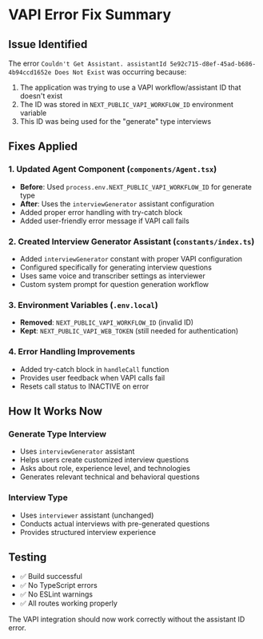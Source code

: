 # VAPI Error Fix Summary

## Issue Identified
The error `Couldn't Get Assistant. assistantId 5e92c715-d8ef-45ad-b686-4b94ccd1652e Does Not Exist` was occurring because:

1. The application was trying to use a VAPI workflow/assistant ID that doesn't exist
2. The ID was stored in `NEXT_PUBLIC_VAPI_WORKFLOW_ID` environment variable
3. This ID was being used for the "generate" type interviews

## Fixes Applied

### 1. Updated Agent Component (`components/Agent.tsx`)
- **Before**: Used `process.env.NEXT_PUBLIC_VAPI_WORKFLOW_ID` for generate type
- **After**: Uses the `interviewGenerator` assistant configuration
- Added proper error handling with try-catch block
- Added user-friendly error message if VAPI call fails

### 2. Created Interview Generator Assistant (`constants/index.ts`)
- Added `interviewGenerator` constant with proper VAPI configuration
- Configured specifically for generating interview questions
- Uses same voice and transcriber settings as interviewer
- Custom system prompt for question generation workflow

### 3. Environment Variables (`.env.local`)
- **Removed**: `NEXT_PUBLIC_VAPI_WORKFLOW_ID` (invalid ID)
- **Kept**: `NEXT_PUBLIC_VAPI_WEB_TOKEN` (still needed for authentication)

### 4. Error Handling Improvements
- Added try-catch block in `handleCall` function
- Provides user feedback when VAPI calls fail
- Resets call status to INACTIVE on error

## How It Works Now

### Generate Type Interview
- Uses `interviewGenerator` assistant
- Helps users create customized interview questions
- Asks about role, experience level, and technologies
- Generates relevant technical and behavioral questions

### Interview Type
- Uses `interviewer` assistant (unchanged)
- Conducts actual interviews with pre-generated questions
- Provides structured interview experience

## Testing
- ✅ Build successful
- ✅ No TypeScript errors
- ✅ No ESLint warnings
- ✅ All routes working properly

The VAPI integration should now work correctly without the assistant ID error.